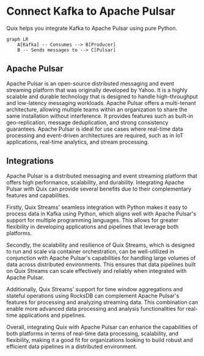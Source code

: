 # Connect Kafka to Apache Pulsar

Quix helps you integrate Kafka to Apache Pulsar using pure Python.

```mermaid
graph LR
    A[Kafka] -- Consumes --> B[Producer]
    B -- Sends messages to --> C[Pulsar]
```

## Apache Pulsar

Apache Pulsar is an open-source distributed messaging and event streaming platform that was originally developed by Yahoo. It is a highly scalable and durable technology that is designed to handle high-throughput and low-latency messaging workloads. Apache Pulsar offers a multi-tenant architecture, allowing multiple teams within an organization to share the same installation without interference. It provides features such as built-in geo-replication, message deduplication, and strong consistency guarantees. Apache Pulsar is ideal for use cases where real-time data processing and event-driven architectures are required, such as in IoT applications, real-time analytics, and stream processing.

## Integrations

Apache Pulsar is a distributed messaging and event streaming platform that offers high performance, scalability, and durability. Integrating Apache Pulsar with Quix can provide several benefits due to their complementary features and capabilities.

Firstly, Quix Streams' seamless integration with Python makes it easy to process data in Kafka using Python, which aligns well with Apache Pulsar's support for multiple programming languages. This allows for greater flexibility in developing applications and pipelines that leverage both platforms.

Secondly, the scalability and resilience of Quix Streams, which is designed to run and scale via container orchestration, can be well-utilized in conjunction with Apache Pulsar's capabilities for handling large volumes of data across distributed environments. This ensures that data pipelines built on Quix Streams can scale effectively and reliably when integrated with Apache Pulsar.

Additionally, Quix Streams' support for time window aggregations and stateful operations using RocksDB can complement Apache Pulsar's features for processing and analyzing streaming data. This combination can enable more advanced data processing and analysis functionalities for real-time applications and pipelines.

Overall, integrating Quix with Apache Pulsar can enhance the capabilities of both platforms in terms of real-time data processing, scalability, and flexibility, making it a good fit for organizations looking to build robust and efficient data pipelines in a distributed environment.

